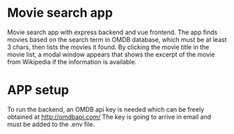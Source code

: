 # Movie search app
Movie search app with express backend and vue frontend.
The app finds movies based on the search term in OMDB database, which must be at least 3 chars, then lists the movies it found.
By clicking the movie title in the movie list, a modal window appears that shows the excerpt of the movie from Wikipedia if the information is available.

# APP setup
To run the backend, an OMDB api key is needed which can be freely obtained at http://omdbapi.com/
The key is going to arrive in email and must be added to the .env file.